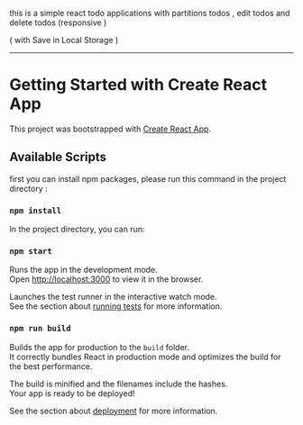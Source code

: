 this is a simple react todo applications with partitions todos ,
edit todos and delete todos (responsive )

( with Save in Local Storage )

----------------------------------------------------

# Getting Started with Create React App

This project was bootstrapped with [Create React App](https://github.com/facebook/create-react-app).

## Available Scripts
first you can install npm packages, please run this command in the project directory :
### `npm install`

In the project directory, you can run:

### `npm start`

Runs the app in the development mode.\
Open [http://localhost:3000](http://localhost:3000) to view it in the browser.

Launches the test runner in the interactive watch mode.\
See the section about [running tests](https://facebook.github.io/create-react-app/docs/running-tests) for more information.

### `npm run build`

Builds the app for production to the `build` folder.\
It correctly bundles React in production mode and optimizes the build for the best performance.

The build is minified and the filenames include the hashes.\
Your app is ready to be deployed!

See the section about [deployment](https://facebook.github.io/create-react-app/docs/deployment) for more information.

